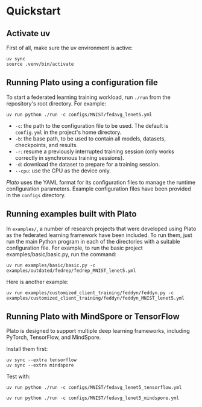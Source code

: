 # Quickstart

## Activate uv
First of all, make sure the uv environment is active:
```shell
uv sync
source .venv/bin/activate
```

## Running Plato using a configuration file

To start a federated learning training workload, run `./run` from the repository's root directory. For example:

```shell
uv run python ./run -c configs/MNIST/fedavg_lenet5.yml
```

- `-c`: the path to the configuration file to be used. The default is `config.yml` in the project's home directory.
- `-b`: the base path, to be used to contain all models, datasets, checkpoints, and results.
- `-r`: resume a previously interrupted training session (only works correctly in synchronous training sessions).
- `-d`: download the dataset to prepare for a training session.
- `--cpu`: use the CPU as the device only.

_Plato_ uses the YAML format for its configuration files to manage the runtime configuration parameters. Example configuration files have been provided in the `configs` directory.

## Running examples built with Plato

In `examples/`, a number of research projects that were developed using Plato as the federated learning framework have been included. To run them, just run the main Python program in each of the directories with a suitable configuration file. For example, to run the basic project examples/basic/basic.py, run the command:
```shell
uv run examples/basic/basic.py -c examples/outdated/fedrep/fedrep_MNIST_lenet5.yml
```
Here is another example:
```shell
uv run examples/customized_client_training/feddyn/feddyn.py -c examples/customized_client_training/feddyn/feddyn_MNIST_lenet5.yml
```
## Running Plato with MindSpore or TensorFlow

Plato is designed to support multiple deep learning frameworks, including PyTorch, TensorFlow, and MindSpore.

Install them first:
```shell
uv sync --extra tensorflow
uv sync --extra mindspore
```

Test with:
```shell
uv run python ./run -c configs/MNIST/fedavg_lenet5_tensorflow.yml
```
```shell
uv run python ./run -c configs/MNIST/fedavg_lenet5_mindspore.yml
```

